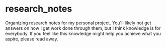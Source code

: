 # research_notes
Organizing research notes for my personal project. You'll likely not get answers on how I get work done through them, but I think knowledge is for everybody. If you feel like this knowledge might help you achieve what you aspire, please read away.
